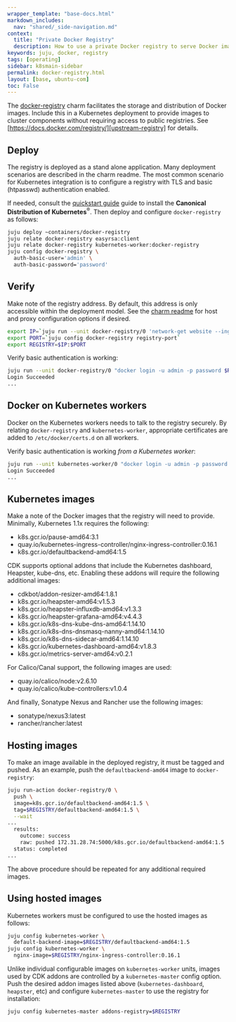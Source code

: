 ```yaml
---
wrapper_template: "base-docs.html"
markdown_includes:
  nav: "shared/_side-navigation.md"
context:
  title: "Private Docker Registry"
  description: How to use a private Docker registry to serve Docker images to your Kubernetes cluster components.
keywords: juju, docker, registry
tags: [operating]
sidebar: k8smain-sidebar
permalink: docker-registry.html
layout: [base, ubuntu-com]
toc: False
---
```


The [docker-registry][registry-charm] charm facilitates the storage and
distribution of Docker images. Include this in a Kubernetes deployment to
provide images to cluster components without requiring access to public
registries. See [https://docs.docker.com/registry/][upstream-registry] for
details.

## Deploy

The registry is deployed as a stand alone application. Many deployment
scenarios are described in the charm readme. The most common scenario for
Kubernetes integration is to configure a registry with TLS and basic
(htpasswd) authentication enabled.

If needed, consult the [quickstart guide][quickstart] guide to install
the **Canonical Distribution of Kubernetes**<sup>&reg;</sup>. Then deploy and
configure `docker-registry` as follows:

```bash
juju deploy ~containers/docker-registry
juju relate docker-registry easyrsa:client
juju relate docker-registry kubernetes-worker:docker-registry
juju config docker-registry \
  auth-basic-user='admin' \
  auth-basic-password='password'
```

## Verify

Make note of the registry address. By default, this address is only accessible
within the deployment model. See the [charm readme][registry-charm] for host
and proxy configuration options if desired.

```bash
export IP=`juju run --unit docker-registry/0 'network-get website --ingress-address'`
export PORT=`juju config docker-registry registry-port`
export REGISTRY=$IP:$PORT
```

Verify basic authentication is working:

```bash
juju run --unit docker-registry/0 "docker login -u admin -p password $REGISTRY"
Login Succeeded
...
```

## Docker on Kubernetes workers

Docker on the Kubernetes workers needs to talk to the registry securely. By
relating `docker-registry` and `kubernetes-worker`, appropriate certificates
are added to `/etc/docker/certs.d` on all workers.

Verify basic authentication is working *from a Kubernetes worker*:

```bash
juju run --unit kubernetes-worker/0 "docker login -u admin -p password $REGISTRY"
Login Succeeded
...
```

## Kubernetes images

Make a note of the Docker images that the registry will need to provide.
Minimally, Kubernetes 1.1x requires the following:

- k8s.gcr.io/pause-amd64:3.1
- quay.io/kubernetes-ingress-controller/nginx-ingress-controller:0.16.1
- k8s.gcr.io/defaultbackend-amd64:1.5

CDK supports optional addons that include the Kubernetes dashboard, Heapster,
kube-dns, etc. Enabling these addons will require the following additional
images:

- cdkbot/addon-resizer-amd64:1.8.1
- k8s.gcr.io/heapster-amd64:v1.5.3
- k8s.gcr.io/heapster-influxdb-amd64:v1.3.3
- k8s.gcr.io/heapster-grafana-amd64:v4.4.3
- k8s.gcr.io/k8s-dns-kube-dns-amd64:1.14.10
- k8s.gcr.io/k8s-dns-dnsmasq-nanny-amd64:1.14.10
- k8s.gcr.io/k8s-dns-sidecar-amd64:1.14.10
- k8s.gcr.io/kubernetes-dashboard-amd64:v1.8.3
- k8s.gcr.io/metrics-server-amd64:v0.2.1

For Calico/Canal support, the following images are used:

- quay.io/calico/node:v2.6.10
- quay.io/calico/kube-controllers:v1.0.4

And finally, Sonatype Nexus and Rancher use the following images:

- sonatype/nexus3:latest
- rancher/rancher:latest

## Hosting images

To make an image available in the deployed registry, it must be tagged and
pushed. As an example, push the `defaultbackend-amd64` image to
`docker-registry`:

```bash
juju run-action docker-registry/0 \
  push \
  image=k8s.gcr.io/defaultbackend-amd64:1.5 \
  tag=$REGISTRY/defaultbackend-amd64:1.5 \
  --wait
...
  results:
    outcome: success
    raw: pushed 172.31.28.74:5000/k8s.gcr.io/defaultbackend-amd64:1.5
  status: completed
...
```

The above procedure should be repeated for any additional required images.

## Using hosted images

Kubernetes workers must be configured to use the hosted images as follows:

```bash
juju config kubernetes-worker \
  default-backend-image=$REGISTRY/defaultbackend-amd64:1.5
juju config kubernetes-worker \
  nginx-image=$REGISTRY/nginx-ingress-controller:0.16.1
```

Unlike individual configurable images on `kubernetes-worker` units, images
used by CDK addons are controlled by a `kubernetes-master` config option. Push
the desired addon images listed above (`kubernetes-dashboard`, `heapster`, etc)
and configure `kubernetes-master` to use the registry for installation:

```bash
juju config kubernetes-master addons-registry=$REGISTRY
```

<!-- LINKS -->

[registry-charm]: http://jujucharms.com/u/containers/docker-registry
[upstream-registry]: https://docs.docker.com/registry/
[quickstart]: ../quickstart
